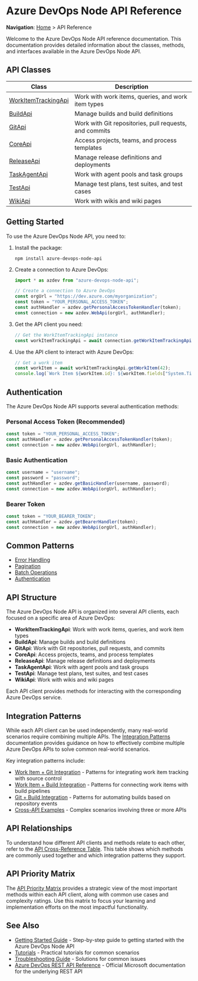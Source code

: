 # Azure DevOps Node API Reference

**Navigation**: [Home](../index.md) > API Reference

Welcome to the Azure DevOps Node API reference documentation. This documentation provides detailed information about the classes, methods, and interfaces available in the Azure DevOps Node API.

## API Classes

| Class | Description |
|-------|-------------|
| [WorkItemTrackingApi](./work-item-tracking/README.md) | Work with work items, queries, and work item types |
| [BuildApi](./build-api/README.md) | Manage builds and build definitions |
| [GitApi](./git-api/README.md) | Work with Git repositories, pull requests, and commits |
| [CoreApi](./core-api/README.md) | Access projects, teams, and process templates |
| [ReleaseApi](./release-api/README.md) | Manage release definitions and deployments |
| [TaskAgentApi](./task-agent-api/README.md) | Work with agent pools and task groups |
| [TestApi](./test-api/README.md) | Manage test plans, test suites, and test cases |
| [WikiApi](./wiki-api/README.md) | Work with wikis and wiki pages |

## Getting Started

To use the Azure DevOps Node API, you need to:

1. Install the package:
   ```
   npm install azure-devops-node-api
   ```

2. Create a connection to Azure DevOps:
   ```typescript
   import * as azdev from "azure-devops-node-api";

   // Create a connection to Azure DevOps
   const orgUrl = "https://dev.azure.com/myorganization";
   const token = "YOUR_PERSONAL_ACCESS_TOKEN";
   const authHandler = azdev.getPersonalAccessTokenHandler(token);
   const connection = new azdev.WebApi(orgUrl, authHandler);
   ```

3. Get the API client you need:
   ```typescript
   // Get the WorkItemTrackingApi instance
   const workItemTrackingApi = await connection.getWorkItemTrackingApi();
   ```

4. Use the API client to interact with Azure DevOps:
   ```typescript
   // Get a work item
   const workItem = await workItemTrackingApi.getWorkItem(42);
   console.log(`Work Item ${workItem.id}: ${workItem.fields["System.Title"]}`);
   ```

## Authentication

The Azure DevOps Node API supports several authentication methods:

### Personal Access Token (Recommended)

```typescript
const token = "YOUR_PERSONAL_ACCESS_TOKEN";
const authHandler = azdev.getPersonalAccessTokenHandler(token);
const connection = new azdev.WebApi(orgUrl, authHandler);
```

### Basic Authentication

```typescript
const username = "username";
const password = "password";
const authHandler = azdev.getBasicHandler(username, password);
const connection = new azdev.WebApi(orgUrl, authHandler);
```

### Bearer Token

```typescript
const token = "YOUR_BEARER_TOKEN";
const authHandler = azdev.getBearerHandler(token);
const connection = new azdev.WebApi(orgUrl, authHandler);
```

## Common Patterns

- [Error Handling](./common/error-handling.md)
- [Pagination](./common/pagination.md)
- [Batch Operations](./common/batch-operations.md)
- [Authentication](./common/authentication.md)

## API Structure

The Azure DevOps Node API is organized into several API clients, each focused on a specific area of Azure DevOps:

- **WorkItemTrackingApi**: Work with work items, queries, and work item types
- **BuildApi**: Manage builds and build definitions
- **GitApi**: Work with Git repositories, pull requests, and commits
- **CoreApi**: Access projects, teams, and process templates
- **ReleaseApi**: Manage release definitions and deployments
- **TaskAgentApi**: Work with agent pools and task groups
- **TestApi**: Manage test plans, test suites, and test cases
- **WikiApi**: Work with wikis and wiki pages

Each API client provides methods for interacting with the corresponding Azure DevOps service.

## Integration Patterns

While each API client can be used independently, many real-world scenarios require combining multiple APIs. The [Integration Patterns](./integration-patterns/README.md) documentation provides guidance on how to effectively combine multiple Azure DevOps APIs to solve common real-world scenarios.

Key integration patterns include:

- [Work Item + Git Integration](./integration-patterns/work-item-git-integration.md) - Patterns for integrating work item tracking with source control
- [Work Item + Build Integration](./integration-patterns/work-item-build-integration.md) - Patterns for connecting work items with build pipelines
- [Git + Build Integration](./integration-patterns/git-build-integration.md) - Patterns for automating builds based on repository events
- [Cross-API Examples](./integration-patterns/cross-api-examples.md) - Complex scenarios involving three or more APIs

## API Relationships

To understand how different API clients and methods relate to each other, refer to the [API Cross-Reference Table](./integration-patterns/api-cross-reference-table.md). This table shows which methods are commonly used together and which integration patterns they support.

## API Priority Matrix

The [API Priority Matrix](./priority-matrix/README.md) provides a strategic view of the most important methods within each API client, along with common use cases and complexity ratings. Use this matrix to focus your learning and implementation efforts on the most impactful functionality.

## See Also

- [Getting Started Guide](../getting-started/README.md) - Step-by-step guide to getting started with the Azure DevOps Node API
- [Tutorials](../tutorials/README.md) - Practical tutorials for common scenarios
- [Troubleshooting Guide](../troubleshooting/README.md) - Solutions for common issues
- [Azure DevOps REST API Reference](https://learn.microsoft.com/en-us/rest/api/azure/devops/?view=azure-devops-rest-7.1) - Official Microsoft documentation for the underlying REST API 